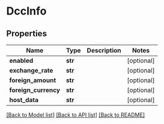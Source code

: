 # DccInfo

## Properties
Name | Type | Description | Notes
------------ | ------------- | ------------- | -------------
**enabled** | **str** |  | [optional] 
**exchange_rate** | **str** |  | [optional] 
**foreign_amount** | **str** |  | [optional] 
**foreign_currency** | **str** |  | [optional] 
**host_data** | **str** |  | [optional] 

[[Back to Model list]](../README.md#documentation-for-models) [[Back to API list]](../README.md#documentation-for-api-endpoints) [[Back to README]](../README.md)


